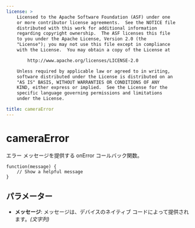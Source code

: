 ```yaml
---
license: >
    Licensed to the Apache Software Foundation (ASF) under one
    or more contributor license agreements.  See the NOTICE file
    distributed with this work for additional information
    regarding copyright ownership.  The ASF licenses this file
    to you under the Apache License, Version 2.0 (the
    "License"); you may not use this file except in compliance
    with the License.  You may obtain a copy of the License at

        http://www.apache.org/licenses/LICENSE-2.0

    Unless required by applicable law or agreed to in writing,
    software distributed under the License is distributed on an
    "AS IS" BASIS, WITHOUT WARRANTIES OR CONDITIONS OF ANY
    KIND, either express or implied.  See the License for the
    specific language governing permissions and limitations
    under the License.

title: cameraError
---
```


# cameraError

エラー メッセージを提供する onError コールバック関数。

    function(message) {
        // Show a helpful message
    }
    

## パラメーター

*   **メッセージ**: メッセージは、デバイスのネイティブ コードによって提供されます。*(文字列)*